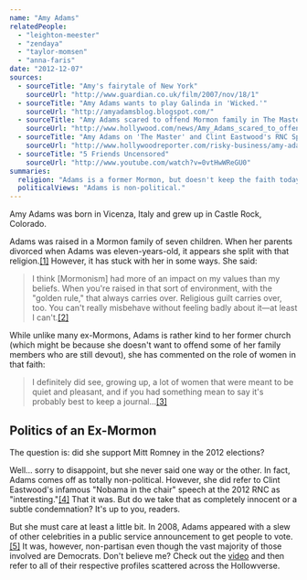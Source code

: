 ```yaml
---
name: "Amy Adams"
relatedPeople:
  - "leighton-meester"
  - "zendaya"
  - "taylor-momsen"
  - "anna-faris"
date: "2012-12-07"
sources:
  - sourceTitle: "Amy's fairytale of New York"
    sourceUrl: "http://www.guardian.co.uk/film/2007/nov/18/1"
  - sourceTitle: "Amy Adams wants to play Galinda in 'Wicked.'"
    sourceUrl: "http://amyadamsblog.blogspot.com/"
  - sourceTitle: "Amy Adams scared to offend Mormon family in The Master."
    sourceUrl: "http://www.hollywood.com/news/Amy_Adams_scared_to_offend_Mormon_family_in_The_Master/38159643"
  - sourceTitle: "Amy Adams on 'The Master' and Clint Eastwood's RNC Speech"
    sourceUrl: "http://www.hollywoodreporter.com/risky-business/amy-adams-master-clint-eastwood-rnc-369783"
  - sourceTitle: "5 Friends Uncensored"
    sourceUrl: "http://www.youtube.com/watch?v=0vtHwWReGU0"
summaries:
  religion: "Adams is a former Mormon, but doesn't keep the faith today--except for the general values instilled in her as a result of that experience."
  politicalViews: "Adams is non-political."
---
```


Amy Adams was born in Vicenza, Italy and grew up in Castle Rock, Colorado.

Adams was raised in a Mormon family of seven children. When her parents divorced when Adams was eleven-years-old, it appears she split with that religion.<a class="source-citation" href="#http%3A%2F%2Fwww.guardian.co.uk%2Ffilm%2F2007%2Fnov%2F18%2F1" title="Amy&apos;s fairytale of New York">[1]</a> However, it has stuck with her in some ways. She said:

>I think [Mormonism] had more of an impact on my values than my beliefs. When you're raised in that sort of environment, with the "golden rule," that always carries over. Religious guilt carries over, too. You can't really misbehave without feeling badly about it—at least I can't.<a class="source-citation" href="#http%3A%2F%2Famyadamsblog.blogspot.com%2F" title="Amy Adams wants to play Galinda in &apos;Wicked.&apos;">[2]</a>

While unlike many ex-Mormons, Adams is rather kind to her former church (which might be because she doesn't want to offend some of her family members who are still devout), she has commented on the role of women in that faith:

>I definitely did see, growing up, a lot of women that were meant to be quiet and pleasant, and if you had something mean to say it's probably best to keep a journal…<a class="source-citation" href="#http%3A%2F%2Fwww.hollywood.com%2Fnews%2FAmy_Adams_scared_to_offend_Mormon_family_in_The_Master%2F38159643" title="Amy Adams scared to offend Mormon family in The Master.">[3]</a>

## 

## Politics of an Ex-Mormon

The question is: did she support Mitt Romney in the 2012 elections?

Well… sorry to disappoint, but she never said one way or the other. In fact, Adams comes off as totally non-political. However, she did refer to Clint Eastwood's infamous "Nobama in the chair" speech at the 2012 RNC as "interesting."<a class="source-citation" href="#http%3A%2F%2Fwww.hollywoodreporter.com%2Frisky-business%2Famy-adams-master-clint-eastwood-rnc-369783" title="Amy Adams on &apos;The Master&apos; and Clint Eastwood&apos;s RNC Speech">[4]</a> That it was. But do we take that as completely innocent or a subtle condemnation? It's up to you, readers.

But she must care at least a little bit. In 2008, Adams appeared with a slew of other celebrities in a public service announcement to get people to vote.<a class="source-citation" href="#http%3A%2F%2Fwww.youtube.com%2Fwatch%3Fv%3D0vtHwWReGU0" title="5 Friends Uncensored">[5]</a> It was, however, non-partisan even though the vast majority of those involved are Democrats. Don't believe me? Check out the [video](http://www.youtube.com/watch?v=0vtHwWReGU0) and then refer to all of their respective profiles scattered across the Hollowverse.